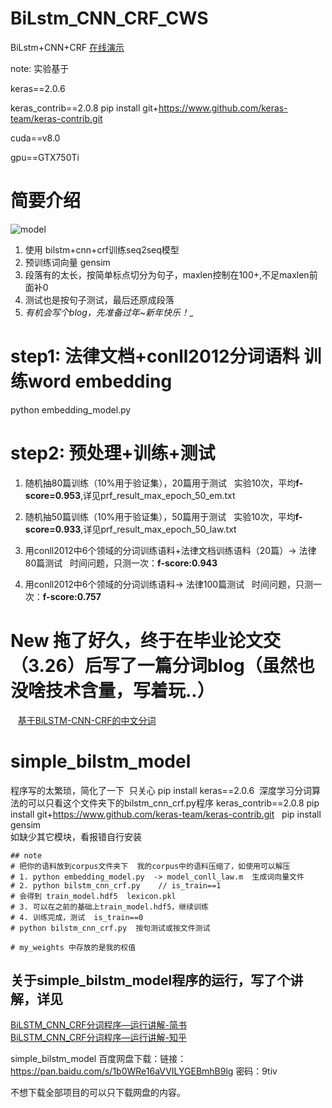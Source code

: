 # BiLstm_CNN_CRF_CWS
BiLstm+CNN+CRF 
[在线演示](http://118.25.42.251:7777/fenci?type=mine&text=%E5%8D%97%E4%BA%AC%E5%B8%82%E9%95%BF%E8%8E%85%E4%B8%B4%E6%8C%87%E5%AF%BC%EF%BC%8C%E5%A4%A7%E5%AE%B6%E7%83%AD%E7%83%88%E6%AC%A2%E8%BF%8E%E3%80%82%E5%85%AC%E4%BA%A4%E8%BD%A6%E4%B8%AD%E5%B0%86%E7%A6%81%E6%AD%A2%E5%90%83%E4%B8%9C%E8%A5%BF%EF%BC%81 "云服务器较烂 有时会崩")  

note: 实验基于



keras==2.0.6

keras_contrib==2.0.8  pip install git+https://www.github.com/keras-team/keras-contrib.git

cuda==v8.0

gpu==GTX750Ti

# 简要介绍
![model](https://github.com/FanhuaandLuomu/BiLstm_CNN_CRF_CWS/blob/master/bilstm_cnn_crf_model.png)
1. 使用 bilstm+cnn+crf训练seq2seq模型
2. 预训练词向量 gensim
3. 段落有的太长，按简单标点切分为句子，maxlen控制在100+,不足maxlen前面补0
4. 测试也是按句子测试，最后还原成段落
5. _有机会写个blog，先准备过年~新年快乐！__

# step1: 法律文档+conll2012分词语料 训练word embedding
python embedding_model.py
# step2: 预处理+训练+测试
1. 随机抽80篇训练（10%用于验证集），20篇用于测试
   实验10次，平均**f-score=0.953**,详见prf_result_max_epoch_50_em.txt

2. 随机抽50篇训练（10%用于验证集），50篇用于测试
   实验10次，平均**f-score=0.933**,详见prf_result_max_epoch_50_law.txt
   
3. 用conll2012中6个领域的分词训练语料+法律文档训练语料（20篇）-> 法律80篇测试
   时间问题，只测一次：**f-score:0.943**
   
4. 用conll2012中6个领域的分词训练语料-> 法律100篇测试
   时间问题，只测一次：**f-score:0.757**
   
 # New 拖了好久，终于在毕业论文交（3.26）后写了一篇分词blog（虽然也没啥技术含量，写着玩..） 
    [基于BiLSTM-CNN-CRF的中文分词](https://www.jianshu.com/p/5fea8f42caa9 "简书链接") 
# simple_bilstm_model
程序写的太繁琐，简化了一下  只关心
pip install keras==2.0.6  深度学习分词算法的可以只看这个文件夹下的bilstm_cnn_crf.py程序
keras_contrib==2.0.8 pip install git+https://www.github.com/keras-team/keras-contrib.git  
pip install gensim  
如缺少其它模块，看报错自行安装  

	## note
	# 把你的语料放到corpus文件夹下  我的corpus中的语料压缩了，如使用可以解压
	# 1. python embedding_model.py  -> model_conll_law.m  生成词向量文件
	# 2. python bilstm_cnn_crf.py    // is_train==1
	# 会得到 train_model.hdf5  lexicon.pkl
	# 3. 可以在之前的基础上train_model.hdf5，继续训练
	# 4. 训练完成，测试  is_train==0
	# python bilstm_cnn_crf.py  按句测试或按文件测试

	# my_weights 中存放的是我的权值 

## 关于simple_bilstm_model程序的运行，写了个讲解，详见
[BiLSTM_CNN_CRF分词程序—运行讲解-简书](https://www.jianshu.com/p/373ce87e6f32 "简书链接")  
[BiLSTM_CNN_CRF分词程序—运行讲解-知乎](https://zhuanlan.zhihu.com/p/35710301 "知乎链接")

simple_bilstm_model 百度网盘下载：链接：https://pan.baidu.com/s/1b0WRe16aVVILYGEBmhB9lg 密码：9tiv  

不想下载全部项目的可以只下载网盘的内容。  


